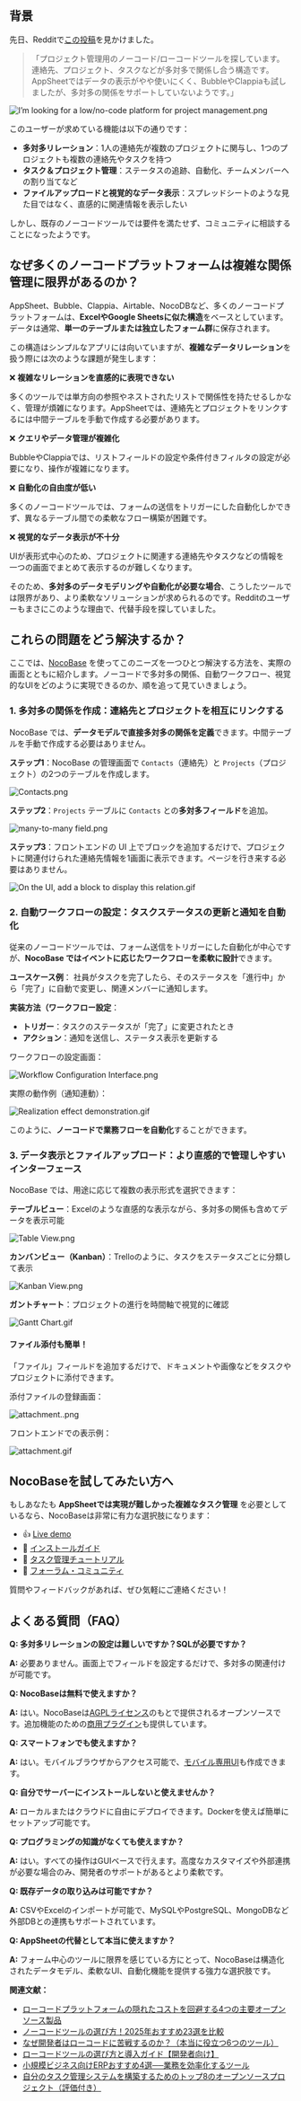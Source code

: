 ## 背景

先日、Redditで[この投稿](https://www.reddit.com/r/nocode/comments/1iwcsrf/comment/miefglw/?context=3)を見かけました。

> 「プロジェクト管理用のノーコード/ローコードツールを探しています。連絡先、プロジェクト、タスクなどが多対多で関係し合う構造です。AppSheetではデータの表示がやや使いにくく、BubbleやClappiaも試しましたが、多対多の関係をサポートしていないようです。」

![I’m looking for a low/no-code platform for project management.png](https://static-docs.nocobase.com/ffb4f890b983fb7ef8e0689c270a1048.png)

このユーザーが求めている機能は以下の通りです：

* **多対多リレーション**：1人の連絡先が複数のプロジェクトに関与し、1つのプロジェクトも複数の連絡先やタスクを持つ
* **タスク＆プロジェクト管理**：ステータスの追跡、自動化、チームメンバーへの割り当てなど
* **ファイルアップロードと視覚的なデータ表示**：スプレッドシートのような見た目ではなく、直感的に関連情報を表示したい

しかし、既存のノーコードツールでは要件を満たせず、コミュニティに相談することになったようです。

## なぜ多くのノーコードプラットフォームは複雑な関係管理に限界があるのか？

AppSheet、Bubble、Clappia、Airtable、NocoDBなど、多くのノーコードプラットフォームは、**ExcelやGoogle Sheetsに似た構造**をベースとしています。データは通常、**単一のテーブルまたは独立したフォーム群**に保存されます。

この構造はシンプルなアプリには向いていますが、**複雑なデータリレーション**を扱う際には次のような課題が発生します：

❌ **複雑なリレーションを直感的に表現できない**

多くのツールでは単方向の参照やネストされたリストで関係性を持たせるしかなく、管理が煩雑になります。AppSheetでは、連絡先とプロジェクトをリンクするには中間テーブルを手動で作成する必要があります。

❌ **クエリやデータ管理が複雑化**

BubbleやClappiaでは、リストフィールドの設定や条件付きフィルタの設定が必要になり、操作が複雑になります。

❌ **自動化の自由度が低い**

多くのノーコードツールでは、フォームの送信をトリガーにした自動化しかできず、異なるテーブル間での柔軟なフロー構築が困難です。

❌ **視覚的なデータ表示が不十分**

UIが表形式中心のため、プロジェクトに関連する連絡先やタスクなどの情報を一つの画面でまとめて表示するのが難しくなります。

そのため、**多対多のデータモデリングや自動化が必要な場合**、こうしたツールでは限界があり、より柔軟なソリューションが求められるのです。Redditのユーザーもまさにこのような理由で、代替手段を探していました。

## これらの問題をどう解決するか？

ここでは、[NocoBase](https://www.nocobase.com/ja/) を使ってこのニーズを一つひとつ解決する方法を、実際の画面とともに紹介します。ノーコードで多対多の関係、自動ワークフロー、視覚的なUIをどのように実現できるのか、順を追って見ていきましょう。

### 1. 多対多の関係を作成：連絡先とプロジェクトを相互にリンクする

NocoBase では、**データモデルで直接多対多の関係を定義**できます。中間テーブルを手動で作成する必要はありません。

**ステップ1**：NocoBase の管理画面で `Contacts`（連絡先）と `Projects`（プロジェクト）の2つのテーブルを作成します。

![Contacts.png](https://static-docs.nocobase.com/b437b1a0213d73eef98ae92ec1646296.png)

**ステップ2**：`Projects` テーブルに `Contacts` との**多対多フィールド**を追加。

![many-to-many field.png](https://static-docs.nocobase.com/26976b57919f2f525fcaefc28865eb1c.png)

**ステップ3**：フロントエンドの UI 上でブロックを追加するだけで、プロジェクトに関連付けられた連絡先情報を1画面に表示できます。ページを行き来する必要はありません。

![On the UI, add a block to display this relation.gif](https://static-docs.nocobase.com/071e308b4906da22b94136cbc35dcc53.gif)

### 2. 自動ワークフローの設定：タスクステータスの更新と通知を自動化

従来のノーコードツールでは、フォーム送信をトリガーにした自動化が中心ですが、**NocoBase ではイベントに応じたワークフローを柔軟に設計**できます。

**ユースケース例**：
社員がタスクを完了したら、そのステータスを「進行中」から「完了」に自動で変更し、関連メンバーに通知します。

**実装方法（ワークフロー設定**：

* **トリガー**：タスクのステータスが「完了」に変更されたとき
* **アクション**：通知を送信し、ステータス表示を更新する

ワークフローの設定画面：

![Workflow Configuration Interface.png](https://static-docs.nocobase.com/12c111a54136e002080c1917dc82710a.png)

実際の動作例（通知連動）：

![Realization effect demonstration.gif](https://static-docs.nocobase.com/915dd3883860cf382945bf6f82f95164.gif)

このように、**ノーコードで業務フローを自動化**することができます。

### 3. データ表示とファイルアップロード：より直感的で管理しやすいインターフェース

NocoBase では、用途に応じて複数の表示形式を選択できます：

**テーブルビュー**：Excelのような直感的な表示ながら、多対多の関係も含めてデータを表示可能

![Table View.png](https://static-docs.nocobase.com/d36e3fda0da452222b4764a5e84c187e.png)

**カンバンビュー（Kanban）**：Trelloのように、タスクをステータスごとに分類して表示

![Kanban View.png](https://static-docs.nocobase.com/5706a7e3c2fad5ce0acbc57ed35ccd14.png)

**ガントチャート**：プロジェクトの進行を時間軸で視覚的に確認

![Gantt Chart.gif](https://static-docs.nocobase.com/4442ec0957c81b1d4c13b2673cebae9f.gif)

#### ファイル添付も簡単！

「ファイル」フィールドを追加するだけで、ドキュメントや画像などをタスクやプロジェクトに添付できます。

添付ファイルの登録画面：

![attachment..png](https://static-docs.nocobase.com/470f04ae74ab25d9d308033329e1fa56.png)

フロントエンドでの表示例：

![attachment.gif](https://static-docs.nocobase.com/eb42002f646d41f0ddda1c5b4ad1cbef.gif)

## NocoBaseを試してみたい方へ

もしあなたも **AppSheetでは実現が難しかった複雑なタスク管理** を必要としているなら、NocoBaseは非常に有力な選択肢になります：

* 👍 [Live demo](https://demo.nocobase.com/new)
* 🚀 [インストールガイド](https://docs.nocobase.com/welcome/getting-started/installation)
* 📘 [タスク管理チュートリアル](https://www.nocobase.com/en/tutorials/task-tutorial-introduction)
* 💬 [フォーラム・コミュニティ](https://forum.nocobase.com/)

質問やフィードバックがあれば、ぜひ気軽にご連絡ください！

## よくある質問（FAQ）

**Q: 多対多リレーションの設定は難しいですか？SQLが必要ですか？**

**A:** 必要ありません。画面上でフィールドを設定するだけで、多対多の関連付けが可能です。

**Q: NocoBaseは無料で使えますか？**

**A:** はい。NocoBaseは[AGPLライセンス](https://github.com/nocobase/nocobase/blob/main/LICENSE-AGPL.txt)のもとで提供されるオープンソースです。追加機能のための[商用プラグイン](https://www.nocobase.com/cn/plugins-commercial)も提供しています。

**Q: スマートフォンでも使えますか？**

**A:** はい。モバイルブラウザからアクセス可能で、[モバイル専用UI](https://docs-cn.nocobase.com/handbook/mobile-client)も作成できます。

**Q: 自分でサーバーにインストールしないと使えませんか？**

**A:** ローカルまたはクラウドに自由にデプロイできます。Dockerを使えば簡単にセットアップ可能です。

**Q: プログラミングの知識がなくても使えますか？**

**A:** はい。すべての操作はGUIベースで行えます。高度なカスタマイズや外部連携が必要な場合のみ、開発者のサポートがあるとより柔軟です。

**Q: 既存データの取り込みは可能ですか？**

**A:** CSVやExcelのインポートが可能で、MySQLやPostgreSQL、MongoDBなど外部DBとの連携もサポートされています。

**Q: AppSheetの代替として本当に使えますか？**

**A:** フォーム中心のツールに限界を感じている方にとって、NocoBaseは構造化されたデータモデル、柔軟なUI、自動化機能を提供する強力な選択肢です。

**関連文献：**

* [ローコードプラットフォームの隠れたコストを回避する4つの主要オープンソース製品](https://www.nocobase.com/ja/blog/hidden-cost-in-commen-low-code-platform)
* [ノーコードツールの選び方！2025年おすすめ23選を比較](https://www.nocobase.com/ja/blog/how-to-choose-a-no-code-tool)
* [なぜ開発者はローコードに苦戦するのか？（本当に役立つ6つのツール）](https://www.nocobase.com/ja/blog/why-do-developers-struggle-with-low-code)
* [ローコードツールの選び方と導入ガイド【開発者向け】](https://www.nocobase.com/ja/blog/choosing-and-deploying-low-code-tools-a-developers-guide)
* [小規模ビジネス向けERPおすすめ4選──業務を効率化するツール](https://www.nocobase.com/ja/blog/best-erp-solutions-for-small-businesses)
* [自分のタスク管理システムを構築するためのトップ8のオープンソースプロジェクト（評価付き）](https://www.nocobase.com/ja/blog/top-8-open-source-projects-to-build-task-management-system)
